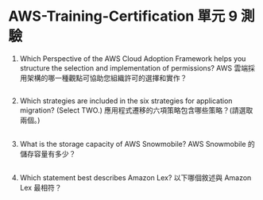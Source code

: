 # AWS-Training-Certification 單元 9 測驗

1. Which Perspective of the AWS Cloud Adoption Framework helps you structure the selection and implementation of permissions? AWS 雲端採用架構的哪一種觀點可協助您組織許可的選擇和實作？
```bash

```

2. Which strategies are included in the six strategies for application migration? (Select TWO.) 應用程式遷移的六項策略包含哪些策略？(請選取兩個。) 
```bash
```

3. What is the storage capacity of AWS Snowmobile? AWS Snowmobile 的儲存容量有多少？
```bash

```

4. Which statement best describes Amazon Lex? 以下哪個敘述與 Amazon Lex 最相符？
```bash

```
